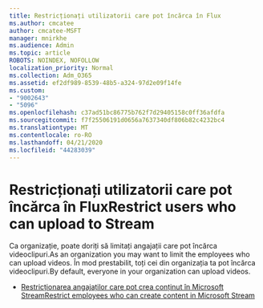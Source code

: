 ```yaml
---
title: Restricționați utilizatorii care pot încărca în Flux
ms.author: cmcatee
author: cmcatee-MSFT
manager: mnirkhe
ms.audience: Admin
ms.topic: article
ROBOTS: NOINDEX, NOFOLLOW
localization_priority: Normal
ms.collection: Adm_O365
ms.assetid: ef2df989-8539-48b5-a324-97d2e09f14fe
ms.custom:
- "9002643"
- "5096"
ms.openlocfilehash: c37ad51bc86775b762f7d29405158c0ff36afdfa
ms.sourcegitcommit: f7f25506191d0656a7637340df806b82c4232bc4
ms.translationtype: MT
ms.contentlocale: ro-RO
ms.lasthandoff: 04/21/2020
ms.locfileid: "44283039"
---
```

# <a name="restrict-users-who-can-upload-to-stream"></a><span data-ttu-id="2c798-102">Restricționați utilizatorii care pot încărca în Flux</span><span class="sxs-lookup"><span data-stu-id="2c798-102">Restrict users who can upload to Stream</span></span>

<span data-ttu-id="2c798-103">Ca organizație, poate doriți să limitați angajații care pot încărca videoclipuri.</span><span class="sxs-lookup"><span data-stu-id="2c798-103">As an organization you may want to limit the employees who can upload videos.</span></span> <span data-ttu-id="2c798-104">În mod prestabilit, toți cei din organizația ta pot încărca videoclipuri.</span><span class="sxs-lookup"><span data-stu-id="2c798-104">By default, everyone in your organization can upload videos.</span></span>

- [<span data-ttu-id="2c798-105">Restricționarea angajaților care pot crea conținut în Microsoft Stream</span><span class="sxs-lookup"><span data-stu-id="2c798-105">Restrict employees who can create content in Microsoft Stream</span></span>](https://docs.microsoft.com/stream/restrict-uploaders)
